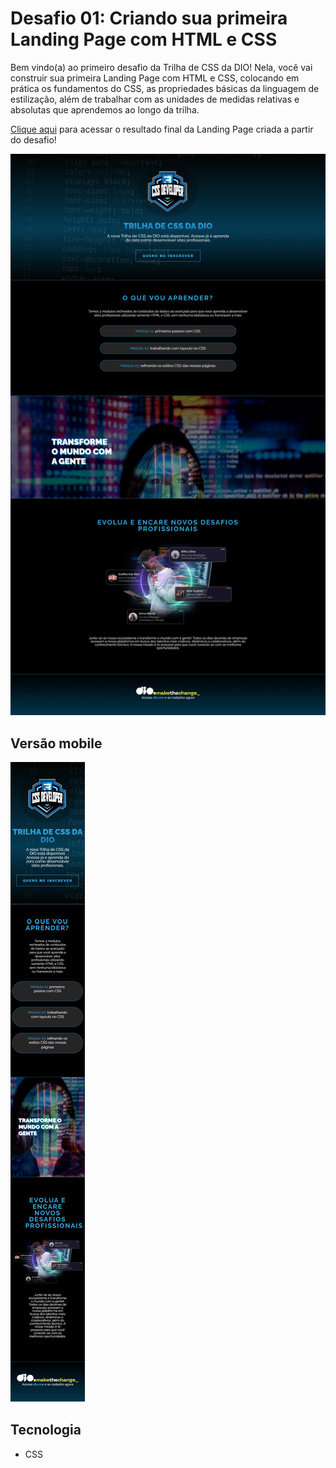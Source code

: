 # Desafio 01: Criando sua primeira Landing Page com HTML e CSS

Bem vindo(a) ao primeiro desafio da Trilha de CSS da DIO! Nela, você vai construir sua primeira Landing Page com HTML e CSS, colocando em prática os fundamentos do CSS,
as propriedades básicas da linguagem de estilização, além de trabalhar com as unidades de medidas relativas e absolutas que aprendemos ao longo da trilha.

[Clique aqui](https://laecio22.github.io/trilha-css-desafio-01/) para acessar o resultado final da Landing Page criada a partir do desafio!

![image](assets/images/laecio22-github-io-trilha-css-desafio-desktop.png)

## Versão  mobile
![image](assets/images/laecio22-github-io-trilha-css-desafio-responsivo.png)

## Tecnologia

- CSS
